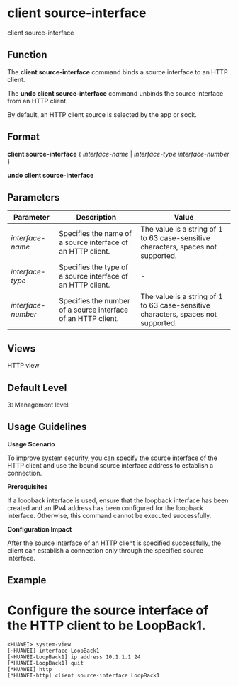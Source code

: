 client source-interface
=======================

client source-interface

Function
--------



The **client source-interface** command binds a source interface to an HTTP client.

The **undo client source-interface** command unbinds the source interface from an HTTP client.



By default, an HTTP client source is selected by the app or sock.


Format
------

**client source-interface** { *interface-name* | *interface-type* *interface-number* }

**undo client source-interface**


Parameters
----------

| Parameter | Description | Value |
| --- | --- | --- |
| *interface-name* | Specifies the name of a source interface of an HTTP client. | The value is a string of 1 to 63 case-sensitive characters, spaces not supported. |
| *interface-type* | Specifies the type of a source interface of an HTTP client. | - |
| *interface-number* | Specifies the number of a source interface of an HTTP client. | The value is a string of 1 to 63 case-sensitive characters, spaces not supported. |



Views
-----

HTTP view


Default Level
-------------

3: Management level


Usage Guidelines
----------------

**Usage Scenario**

To improve system security, you can specify the source interface of the HTTP client and use the bound source interface address to establish a connection.

**Prerequisites**

If a loopback interface is used, ensure that the loopback interface has been created and an IPv4 address has been configured for the loopback interface. Otherwise, this command cannot be executed successfully.

**Configuration Impact**

After the source interface of an HTTP client is specified successfully, the client can establish a connection only through the specified source interface.


Example
-------

# Configure the source interface of the HTTP client to be LoopBack1.
```
<HUAWEI> system-view
[~HUAWEI] interface LoopBack1
[~HUAWEI-LoopBack1] ip address 10.1.1.1 24
[*HUAWEI-LoopBack1] quit
[*HUAWEI] http
[*HUAWEI-http] client source-interface LoopBack1

```